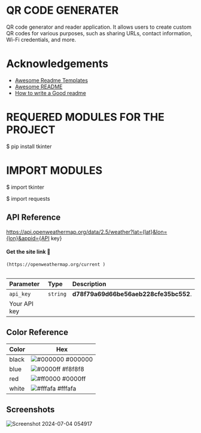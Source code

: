 
# QR CODE GENERATER

QR code generator and reader application. It allows users to create custom QR codes for various purposes, such as sharing URLs, contact information, Wi-Fi credentials, and more. 


# Acknowledgements

 - [Awesome Readme Templates](https://awesomeopensource.com/project/elangosundar/awesome-README-templates)
 - [Awesome README](https://github.com/matiassingers/awesome-readme)
 - [How to write a Good readme](https://bulldogjob.com/news/449-how-to-write-a-good-readme-for-your-github-project)

# REQUERED  MODULES FOR THE PROJECT 

$ pip install tkinter

# IMPORT MODULES 

$ import tkinter

$ import requests

## API Reference

https://api.openweathermap.org/data/2.5/weather?lat={lat}&lon={lon}&appid={API key}

#### Get the site link 🔗 

```http
(https://openweathermap.org/current )
 
```

| Parameter | Type     | Description                |
| :-------- | :------- | :------------------------- |
| `api_key` | `string` | **d78f79a69d66be56aeb228cfe35bc552**. 
Your API key |

## Color Reference

| Color             | Hex                                                                |
| ----------------- | ------------------------------------------------------------------ |
| black   | ![#000000](https://via.placeholder.com/10/0a192f?text=+) #000000 |
| blue  | ![#0000ff](https://via.placeholder.com/10/f8f8f8?text=+) #f8f8f8 |
|red   | ![#ff0000](https://via.placeholder.com/10/00b48a?text=+) #0000ff |
| white | ![#fffafa](https://via.placeholder.com/10/00b48a?text=+) #fffafa |


## Screenshots
![Screenshot 2024-07-04 054917](https://github.com/VishalRock04/QR-CODE/assets/133562727/e2d187b5-d01c-43e1-bbc9-b7f7bb52d49c)




